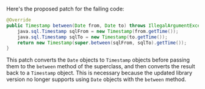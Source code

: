Here's the proposed patch for the failing code:

```java
@Override
public Timestamp between(Date from, Date to) throws IllegalArgumentException {
    java.sql.Timestamp sqlFrom = new Timestamp(from.getTime());
    java.sql.Timestamp sqlTo = new Timestamp(to.getTime());
    return new Timestamp(super.between(sqlFrom, sqlTo).getTime());
}
```

This patch converts the `Date` objects to `Timestamp` objects before passing them to the `between` method of the superclass, and then converts the result back to a `Timestamp` object. This is necessary because the updated library version no longer supports using `Date` objects with the `between` method.